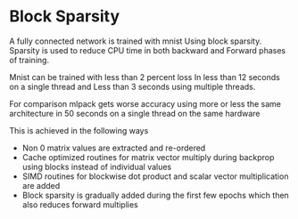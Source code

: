 # Block Sparsity

A fully connected network is trained with mnist 
Using block sparsity.
Sparsity is used to reduce CPU time in both backward and
Forward phases of training.

Mnist can be trained with less than 2 percent loss
In less than 12 seconds on a single thread and
Less than 3 seconds using multiple threads.

For comparison mlpack gets worse accuracy using more or less the same architecture in 50 seconds on a single thread on the same hardware 

This is achieved in the following ways

* Non 0 matrix values are extracted and re-ordered
* Cache optimized routines for matrix vector multiply during backprop using blocks instead of individual values
* SIMD routines for blockwise dot product and scalar vector multiplication are added
* Block sparsity is gradually added during the first few epochs which then also reduces forward multiplies
